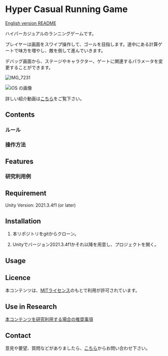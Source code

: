 # Hyper Casual Running Game

[English version README](https://github.com/open-video-game-library/CasualRunGame/blob/master/README.md)

ハイパーカジュアルのランニングゲームです。

プレイヤーは画面をスワイプ操作して、ゴールを目指します。道中にある計算ゲートで味方を増やし、敵を倒して進んでいきます。

デバッグ画面から、ステージやキャラクター、ゲートに関連するパラメータを変更することができます。

![IMG_7231](https://user-images.githubusercontent.com/108989983/198868016-0cd58e73-54de-4d42-afb0-e7f68602d411.PNG)

![iOS の画像](https://user-images.githubusercontent.com/108989983/198868013-523e576f-f7eb-451f-ac09-cba2c3d60678.png)

詳しい紹介動画は[こちら](https://youtu.be/mFPTihc5D5Y)をご覧下さい。

## Contents

<!--
ゲームの概要，機能，調整できるパラメータ，出力できるパラメータ，想定される利用方法などを画像を用いて記載  
ゲームの操作方法やルールもここに記載
-->

### ルール

<!--
ルールを記述する、何をしちゃだめなのか、何を目指すのかを明確にしながら記載
-->

### 操作方法

<!--
対応している操作方法を記載、操作方法1つに付きそれを図解する画像を貼る
-->

## Features

<!--
このゲームのプレイスタイルやパラメータ編集・出力の内容について記載
-->

### 研究利用例

<!--
このゲームが活躍するような研究の例を2~3つ記載
-->

## Requirement

Unity Version: 2021.3.4f1 (or later)

## Installation

1. 本リポジトリをgitからクローン。

2. Unityでバージョン2021.3.4f1かそれ以降を用意し、プロジェクトを開く。

## Usage

<!--
使い方を記載
-->

## Licence

本コンテンツは、[MITライセンス](https://github.com/open-video-game-library/CasualRunGame/blob/master/LICENSE.md)のもとで利用が許可されています。

## Use in Research

[本コンテンツを研究利用する場合の推奨事項](https://github.com/open-video-game-library/CasualRunGame/blob/master/RESEARCH_USE.JP.md)

## Contact

意見や要望、質問などがありましたら、[こちら](https://openvideogame.cc/contact)からお問い合わせ下さい。
